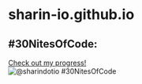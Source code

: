 # sharin-io.github.io

## #30NitesOfCode:
  [Check out my progress!](https://www.codedex.io/@sharindotio/30-nites-of-code)  
  ![@sharindotio #30NitesOfCode](https://www.codedex.io/api/petStatus?user=sharindotio)
